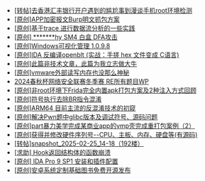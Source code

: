 + [[转帖]去香港汇丰银行开户遇到的尴尬事到漫谈手机root环境检测](https://bbs.kanxue.com/thread-285754.htm)
+ [[原创]APP加密报文Burp明文抓包方案](https://bbs.kanxue.com/thread-280976.htm)
+ [[原创]基于trace 进行数据流分析的一些实践](https://bbs.kanxue.com/thread-285243.htm)
+ [[原创] *******hy SM4 白盒 DFA攻击](https://bbs.kanxue.com/thread-285313.htm)
+ [[原创]Windows可视化管理 1.0.9.8](https://bbs.kanxue.com/thread-284075.htm)
+ [[原创]IDA 反编译openblt (实战：手搓 hex 文件变成 C语言)](https://bbs.kanxue.com/thread-285731.htm)
+ [[原创]此篇非技术文章，此篇为我立志做大牛](https://bbs.kanxue.com/thread-284823.htm)
+ [[原创]vmware外部读写内存也没那么神秘](https://bbs.kanxue.com/thread-284956.htm)
+ [2024春秋杯网络安全联赛冬季赛 RE所有题目WP](https://bbs.kanxue.com/thread-285757.htm)
+ [[原创]非root环境下Frida完全内置apk打包方案及2种注入方式回顾](https://bbs.kanxue.com/thread-284482.htm)
+ [[原创]符号执行去除BR指令混淆](https://bbs.kanxue.com/thread-280737.htm)
+ [[原创]ARM64 目前主流的反混淆技术的初窥](https://bbs.kanxue.com/thread-285567.htm)
+ [[原创]解决Pwn题中glibc版本及调试符号、源码问题](https://bbs.kanxue.com/thread-283194.htm)
+ [[原创]part暴力美学完成某商业app的vmp壳完成重打包案例（2）](https://bbs.kanxue.com/thread-284326.htm)
+ [[原创]获得并修改硬件序列号--CPU、主板、内存、硬盘等(有源码)](https://bbs.kanxue.com/thread-282756.htm)
+ [[转帖]snapshot_2025-02-25_14-18（192楼）](https://bbs.kanxue.com/thread-270207.htm)
+ [[求助] Hook返回结构体的函数崩溃](https://bbs.kanxue.com/thread-285761.htm)
+ [[原创] IDA Pro 9 SP1 安装和插件配置](https://bbs.kanxue.com/thread-285604.htm)
+ [[原创]安卓系统定制基础图书免费开源发布](https://bbs.kanxue.com/thread-285742.htm)
